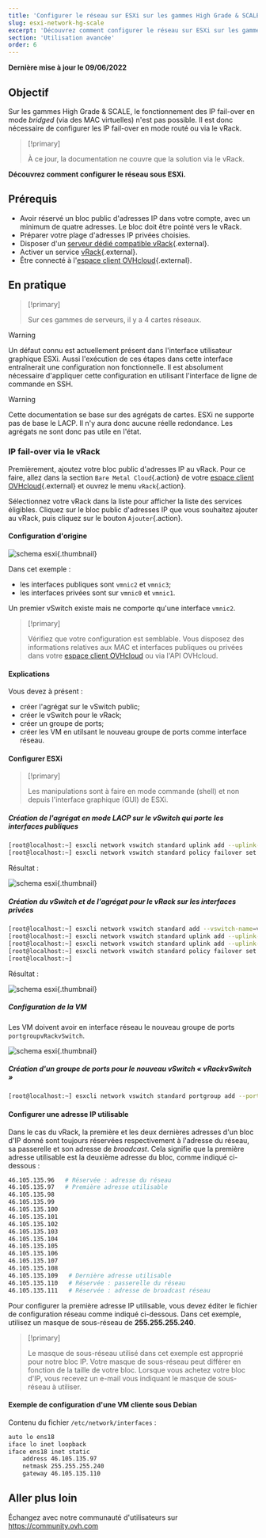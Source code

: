```yaml
---
title: 'Configurer le réseau sur ESXi sur les gammes High Grade & SCALE'
slug: esxi-network-hg-scale
excerpt: 'Découvrez comment configurer le réseau sur ESXi sur les gammes High Grade & SCALE.'
section: 'Utilisation avancée'
order: 6
---
```


**Dernière mise à jour le 09/06/2022**

## Objectif

Sur les gammes High Grade & SCALE, le fonctionnement des IP fail-over en mode *bridged* (via des MAC virtuelles) n'est pas possible. Il est donc nécessaire de configurer les IP fail-over en mode routé ou via le vRack.

> [!primary]
>
> À ce jour, la documentation ne couvre que la solution via le vRack.
>

**Découvrez comment configurer le réseau sous ESXi.**

## Prérequis

* Avoir réservé un bloc public d'adresses IP dans votre compte, avec un minimum de quatre adresses. Le bloc doit être pointé vers le vRack.
* Préparer votre plage d'adresses IP privées choisies.
* Disposer d'un [serveur dédié compatible vRack](https://www.ovh.com/fr/serveurs_dedies/){.external}.
* Activer un service [vRack](https://www.ovh.com/fr/solutions/vrack/){.external}.
* Être connecté à l'[espace client OVHcloud](https://www.ovh.com/auth/?action=gotomanager&from=https://www.ovh.com/fr/&ovhSubsidiary=fr){.external}.

## En pratique

> [!primary]
>
> Sur ces gammes de serveurs, il y a 4 cartes réseaux.
>

> [!warning]
>
> Un défaut connu est actuellement présent dans l'interface utilisateur graphique ESXi. Aussi l'exécution de ces étapes dans cette interface entraînerait une configuration non fonctionnelle. Il est absolument nécessaire d'appliquer cette configuration en utilisant l'interface de ligne de commande en SSH.
>

> [!warning]
>
> Cette documentation se base sur des agrégats de cartes. ESXi ne supporte pas de base le LACP. Il n'y aura donc aucune réelle redondance.
> Les agrégats ne sont donc pas utile en l'état.


### IP fail-over via le vRack

Premièrement, ajoutez votre bloc public d'adresses IP au vRack. Pour ce faire, allez dans la section `Bare Metal Cloud`{.action} de votre [espace client OVHcloud](https://www.ovh.com/auth/?action=gotomanager&from=https://www.ovh.com/fr/&ovhSubsidiary=fr){.external} et ouvrez le menu `vRack`{.action}.

Sélectionnez votre vRack dans la liste pour afficher la liste des services éligibles. Cliquez sur le bloc public d'adresses IP que vous souhaitez ajouter au vRack, puis cliquez sur le bouton `Ajouter`{.action}.

#### Configuration d'origine

![schema esxi](images/schema_esxi_A01_2022.png){.thumbnail}

Dans cet exemple :

* les interfaces publiques sont `vmnic2` et `vmnic3`;
* les interfaces privées sont sur `vmnic0` et `vmnic1`.

Un premier vSwitch existe mais ne comporte qu'une interface `vmnic2`.

> [!primary]
>
> Vérifiez que votre configuration est semblable. Vous disposez des informations relatives aux MAC et interfaces publiques ou privées dans votre [espace client OVHcloud](https://www.ovh.com/auth/?action=gotomanager&from=https://www.ovh.com/fr/&ovhSubsidiary=fr) ou via l'API OVHcloud.
>

#### Explications

Vous devez à présent :

* créer l'agrégat sur le vSwitch public;
* créer le vSwitch pour le vRack;
* créer un groupe de ports;
* créer les VM en utilsant le nouveau groupe de ports comme interface réseau.

#### Configurer ESXi

> [!primary]
>
> Les manipulations sont à faire en mode commande (shell) et non depuis l'interface graphique (GUI) de ESXi.
>

##### **Création de l'agrégat en mode LACP sur le vSwitch qui porte les interfaces publiques**

```bash
[root@localhost:~] esxcli network vswitch standard uplink add --uplink-name=vmnic3 --vswitch-name=vSwitch0
[root@localhost:~] esxcli network vswitch standard policy failover set -l iphash -v vSwitch0
```

Résultat :

![schema esxi](images/schema_esxi_A02_2022.png){.thumbnail}

##### **Création du vSwitch et de l'agrégat pour le vRack sur les interfaces privées**

```bash
[root@localhost:~] esxcli network vswitch standard add --vswitch-name=vRackvSwitch
[root@localhost:~] esxcli network vswitch standard uplink add --uplink-name=vmnic0 --vswitch-name=vRackvSwitch
[root@localhost:~] esxcli network vswitch standard uplink add --uplink-name=vmnic1 --vswitch-name=vRackvSwitch
[root@localhost:~] esxcli network vswitch standard policy failover set -l iphash -v vRackvSwitch
[root@localhost:~] 
```

Résultat :

![schema esxi](images/schema_esxi_A03_2022.png){.thumbnail}

##### **Configuration de la VM**

Les VM doivent avoir en interface réseau le nouveau groupe de ports `portgroupvRackvSwitch`.

![schema esxi](images/schema_esxi_A04_2022.png){.thumbnail}

##### **Création d'un groupe de ports pour le nouveau vSwitch « vRackvSwitch »**

```bash
[root@localhost:~] esxcli network vswitch standard portgroup add --portgroup-name=portgroupvRackvSwitch --vswitch-name=vRackvSwitch
```

#### Configurer une adresse IP utilisable

Dans le cas du vRack, la première et les deux dernières adresses d'un bloc d'IP donné sont toujours réservées respectivement à l'adresse du réseau, sa passerelle et son adresse de *broadcast*. Cela signifie que la première adresse utilisable est la deuxième adresse du bloc, comme indiqué ci-dessous :

```sh
46.105.135.96   # Réservée : adresse du réseau
46.105.135.97   # Première adresse utilisable
46.105.135.98
46.105.135.99
46.105.135.100
46.105.135.101
46.105.135.102
46.105.135.103
46.105.135.104
46.105.135.105
46.105.135.106
46.105.135.107
46.105.135.108
46.105.135.109   # Dernière adresse utilisable
46.105.135.110   # Réservée : passerelle du réseau
46.105.135.111   # Réservée : adresse de broadcast réseau
```

Pour configurer la première adresse IP utilisable, vous devez éditer le fichier de configuration réseau comme indiqué ci-dessous. Dans cet exemple, utilisez un masque de sous-réseau de **255.255.255.240**.

> [!primary]
>
> Le masque de sous-réseau utilisé dans cet exemple est approprié pour notre bloc IP. Votre masque de sous-réseau peut différer en fonction de la taille de votre bloc. Lorsque vous achetez votre bloc d'IP, vous recevez un e-mail vous indiquant le masque de sous-réseau à utiliser.
>

#### Exemple de configuration d'une VM cliente sous Debian

Contenu du fichier `/etc/network/interfaces` :

```bash
auto lo ens18
iface lo inet loopback
iface ens18 inet static
    address 46.105.135.97
    netmask 255.255.255.240
    gateway 46.105.135.110
```

## Aller plus loin

Échangez avec notre communauté d'utilisateurs sur <https://community.ovh.com>
